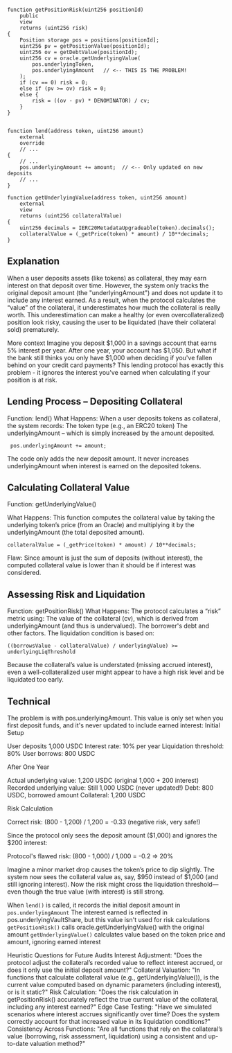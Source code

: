 
```solidity 

function getPositionRisk(uint256 positionId)
    public
    view
    returns (uint256 risk)
{
    Position storage pos = positions[positionId];
    uint256 pv = getPositionValue(positionId);
    uint256 ov = getDebtValue(positionId);
    uint256 cv = oracle.getUnderlyingValue(
        pos.underlyingToken,
        pos.underlyingAmount   // <-- THIS IS THE PROBLEM!
    );
    if (cv == 0) risk = 0;
    else if (pv >= ov) risk = 0;
    else {
        risk = ((ov - pv) * DENOMINATOR) / cv;
    }
}


function lend(address token, uint256 amount)
    external
    override
    // ...
{
    // ...
    pos.underlyingAmount += amount;  // <-- Only updated on new deposits
    // ...
}

function getUnderlyingValue(address token, uint256 amount)
    external
    view
    returns (uint256 collateralValue)
{
    uint256 decimals = IERC20MetadataUpgradeable(token).decimals();
    collateralValue = (_getPrice(token) * amount) / 10**decimals;
}
```

## Explanation

When a user deposits assets (like tokens) as collateral, they may earn interest on that deposit over time. However, the system only tracks the original deposit amount (the "underlyingAmount") and does not update it to include any interest earned. As a result, when the protocol calculates the “value” of the collateral, it underestimates how much the collateral is really worth. This underestimation can make a healthy (or even overcollateralized) position look risky, causing the user to be liquidated (have their collateral sold) prematurely.

More context 
Imagine you deposit $1,000 in a savings account that earns 5% interest per year. After one year, your account has $1,050. But what if the bank still thinks you only have $1,000 when deciding if you've fallen behind on your credit card payments?
This lending protocol has exactly this problem - it ignores the interest you've earned when calculating if your position is at risk.




## Lending Process – Depositing Collateral

Function: lend()
What Happens:
When a user deposits tokens as collateral, the system records:
The token type (e.g., an ERC20 token)
The underlyingAmount – which is simply increased by the amount deposited.

```solidity
 pos.underlyingAmount += amount;

```
The code only adds the new deposit amount. It never increases underlyingAmount when interest is earned on the deposited tokens.

## Calculating Collateral Value
Function: getUnderlyingValue()

What Happens:
This function computes the collateral value by taking the underlying token’s price (from an Oracle) and multiplying it by the underlyingAmount (the total deposited amount).

```solidity
collateralValue = (_getPrice(token) * amount) / 10**decimals;

```
Flaw:
Since amount is just the sum of deposits (without interest), the computed collateral value is lower than it should be if interest was considered.


## Assessing Risk and Liquidation
Function: getPositionRisk()
What Happens:
The protocol calculates a “risk” metric using:
The value of the collateral (cv), which is derived from underlyingAmount (and thus is undervalued).
The borrower's debt and other factors.
The liquidation condition is based on:

``` solidity 
((borrowsValue - collateralValue) / underlyingValue) >= underlyingLiqThreshold

```
Because the collateral’s value is understated (missing accrued interest), even a well-collateralized user might appear to have a high risk level and be liquidated too early.

## Technical 

The problem is with pos.underlyingAmount. This value is only set when you first deposit funds, and it's never updated to include earned interest:
Initial Setup

User deposits 1,000 USDC
Interest rate: 10% per year
Liquidation threshold: 80%
User borrows: 800 USDC

After One Year

Actual underlying value: 1,200 USDC (original 1,000 + 200 interest)
Recorded underlying value: Still 1,000 USDC (never updated!)
Debt: 800 USDC, borrowed amount
Collateral: 1,200 USDC

Risk Calculation

Correct risk: (800 - 1,200) / 1,200 = -0.33 (negative risk, very safe!)

Since the protocol only sees the deposit amount ($1,000) and ignores the $200 interest:

Protocol's flawed risk: (800 - 1,000) / 1,000 = -0.2 => 20%



Imagine a minor market drop causes the token’s price to dip slightly. The system now sees the collateral value as, say, $950 instead of $1,000 (and still ignoring interest). Now the risk might cross the liquidation threshold—even though the true value (with interest) is still strong.


When `lend()` is called, it records the initial deposit amount in `pos.underlyingAmount`
The interest earned is reflected in pos.underlyingVaultShare, but this value isn't used for risk calculations
`getPositionRisk()` calls oracle.getUnderlyingValue() with the original amount
`getUnderlyingValue()` calculates value based on the token price and amount, ignoring earned interest


Heuristic Questions for Future Audits
Interest Adjustment:
"Does the protocol adjust the collateral’s recorded value to reflect interest accrued, or does it only use the initial deposit amount?"
Collateral Valuation:
"In functions that calculate collateral value (e.g., getUnderlyingValue()), is the current value computed based on dynamic parameters (including interest), or is it static?"
Risk Calculation:
"Does the risk calculation in getPositionRisk() accurately reflect the true current value of the collateral, including any interest earned?"
Edge Case Testing:
"Have we simulated scenarios where interest accrues significantly over time? Does the system correctly account for that increased value in its liquidation conditions?"
Consistency Across Functions:
"Are all functions that rely on the collateral’s value (borrowing, risk assessment, liquidation) using a consistent and up-to-date valuation method?"
